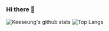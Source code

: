 ### Hi there 👋

![Keeseung's github stats](https://github-readme-stats.vercel.app/api?username=mirrors89&show_icons=true&hide_border=true)
![Top Langs](https://github-readme-stats.vercel.app/api/top-langs/?username=mirrors89&layout=compact&hide=css,html)

<!--
**mirrors89/mirrors89** is a ✨ _special_ ✨ repository because its `README.md` (this file) appears on your GitHub profile.

Here are some ideas to get you started:

- 🔭 I’m currently working on ...
- 🌱 I’m currently learning ...
- 👯 I’m looking to collaborate on ...
- 🤔 I’m looking for help with ...
- 💬 Ask me about ...
- 📫 How to reach me: ...
- 😄 Pronouns: ...
- ⚡ Fun fact: ...
-->
